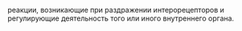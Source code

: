 реакции, возникающие при раз­дражении интерорецепторов и регулирующие деятельность того или иного внутреннего органа.